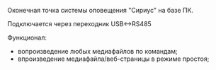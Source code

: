 Оконечная точка системы оповещения "Сириус" на базе ПК.

Подключается через переходник USB<->RS485

Функционал: 
- вопроизведение любых медиафайлов по командам;
- впроизведение медиафайла/веб-страницы в режиме простоя;
